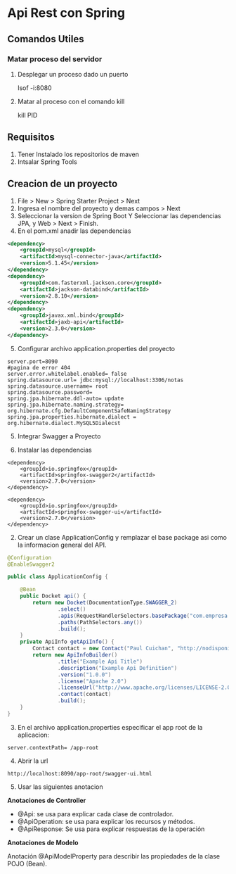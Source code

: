 # Api Rest con Spring
## Comandos Utiles
### Matar proceso del servidor
1. Desplegar un proceso dado un puerto

	lsof -i:8080
	
2. Matar al proceso con el comando kill

	kill PID
## Requisitos
1. Tener Instalado los repositorios de maven
2. Intsalar Spring Tools

## Creacion de un proyecto
1. File > New > Spring Starter Project > Next
2. Ingresa el nombre del proyecto y demas campos > Next
3. Seleccionar la version de Spring Boot Y Seleccionar las dependencias JPA, y Web > Next > Finish.
4. En el pom.xml anadir las dependencias
```` xml
<dependency>
	<groupId>mysql</groupId>
	<artifactId>mysql-connector-java</artifactId>
	<version>5.1.45</version>
</dependency>
<dependency>
	<groupId>com.fasterxml.jackson.core</groupId>
	<artifactId>jackson-databind</artifactId>
	<version>2.8.10</version>
</dependency>
<dependency>
	<groupId>javax.xml.bind</groupId>
	<artifactId>jaxb-api</artifactId>
	<version>2.3.0</version>
</dependency>
````
5. Configurar archivo application.properties del proyecto
```` 
server.port=8090
#pagina de error 404
server.error.whitelabel.enabled= false
spring.datasource.url= jdbc:mysql://localhost:3306/notas
spring.datasource.username= root
spring.datasource.password=
spring.jpa.hibernate.ddl-auto= update
spring.jpa.hibernate.naming.strategy= org.hibernate.cfg.DefaultComponentSafeNamingStrategy
spring.jpa.properties.hibernate.dialect = org.hibernate.dialect.MySQL5Dialecst

````

5. Integrar Swagger a Proyecto

1. Instalar las dependencias
````
<dependency>
	<groupId>io.springfox</groupId>
	<artifactId>springfox-swagger2</artifactId>
	<version>2.7.0</version>
</dependency>

<dependency>
	<groupId>io.springfox</groupId>
	<artifactId>springfox-swagger-ui</artifactId>
	<version>2.7.0</version>
</dependency>
````
2. Crear un clase ApplicationConfig y remplazar el base package asi como la informacion general del API.

```` java
@Configuration
@EnableSwagger2

public class ApplicationConfig {

    @Bean
    public Docket api() {
        return new Docket(DocumentationType.SWAGGER_2)
                .select()
                .apis(RequestHandlerSelectors.basePackage("com.empresa.springrest.controller"))
                .paths(PathSelectors.any())
                .build();
    }
    private ApiInfo getApiInfo() {
        Contact contact = new Contact("Paul Cuichan", "http://nodisponible.com", "ing.paul.cuixan@gmail.com");
        return new ApiInfoBuilder()
                .title("Example Api Title")
                .description("Example Api Definition")
                .version("1.0.0")
                .license("Apache 2.0")
                .licenseUrl("http://www.apache.org/licenses/LICENSE-2.0")
                .contact(contact)
                .build();
    }
}
````
3. En el archivo application.properties especificar el app root de la aplicacion:

`server.contextPath= /app-root`

4. Abrir la url 

`http://localhost:8090/app-root/swagger-ui.html`

5. Usar las siguientes anotacion

**Anotaciones de Controller**

* @Api: se usa para explicar cada clase de controlador.
* @ApiOperation: se usa para explicar los recursos y métodos.
* @ApiResponse: Se usa para explicar respuestas de la operación

**Anotaciones de Modelo**

 Anotación @ApiModelProperty para describir las propiedades de la clase POJO (Bean).
